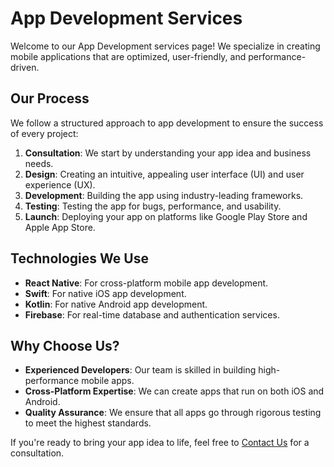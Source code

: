 # App Development Services

Welcome to our App Development services page! We specialize in creating mobile applications that are optimized, user-friendly, and performance-driven.

## Our Process

We follow a structured approach to app development to ensure the success of every project:

1. **Consultation**: We start by understanding your app idea and business needs.
2. **Design**: Creating an intuitive, appealing user interface (UI) and user experience (UX).
3. **Development**: Building the app using industry-leading frameworks.
4. **Testing**: Testing the app for bugs, performance, and usability.
5. **Launch**: Deploying your app on platforms like Google Play Store and Apple App Store.

## Technologies We Use

- **React Native**: For cross-platform mobile app development.
- **Swift**: For native iOS app development.
- **Kotlin**: For native Android app development.
- **Firebase**: For real-time database and authentication services.

## Why Choose Us?

- **Experienced Developers**: Our team is skilled in building high-performance mobile apps.
- **Cross-Platform Expertise**: We can create apps that run on both iOS and Android.
- **Quality Assurance**: We ensure that all apps go through rigorous testing to meet the highest standards.

If you're ready to bring your app idea to life, feel free to [Contact Us](../contact.md) for a consultation.
